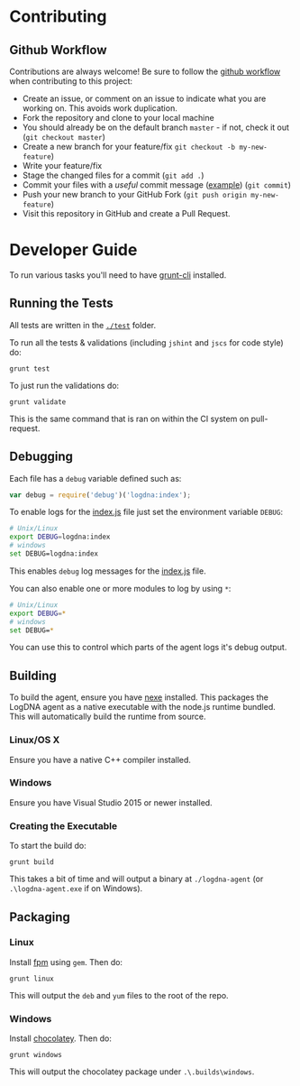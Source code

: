 # Contributing

## Github Workflow

Contributions are always welcome! Be sure to follow the [github workflow](https://guides.github.com/introduction/flow/) when contributing to this project:

* Create an issue, or comment on an issue to indicate what you are working on. This avoids work duplication.
* Fork the repository and clone to your local machine
* You should already be on the default branch `master` - if not, check it out (`git checkout master`)
* Create a new branch for your feature/fix `git checkout -b my-new-feature`)
* Write your feature/fix
* Stage the changed files for a commit (`git add .`)
* Commit your files with a *useful* commit message ([example](https://github.com/Azure/azure-quickstart-templates/commit/53699fed9983d4adead63d9182566dec4b8430d4)) (`git commit`)
* Push your new branch to your GitHub Fork (`git push origin my-new-feature`)
* Visit this repository in GitHub and create a Pull Request.

# Developer Guide

To run various tasks you'll need to have [grunt-cli](https://npmjs.com/grunt-cli) installed.

## Running the Tests

All tests are written in the [`./test`](./test) folder.

To run all the tests & validations (including `jshint` and `jscs` for code style) do:

```
grunt test
```

To just run the validations do:

```
grunt validate
```

This is the same command that is ran on within the CI system on pull-request.

## Debugging

Each file has a `debug` variable defined such as:

```js
var debug = require('debug')('logdna:index');
```

To enable logs for the [index.js](https://github.com/logdna/logdna-agent/blob/master/index.js) file just set the environment variable `DEBUG`:

```bash
# Unix/Linux
export DEBUG=logdna:index
# windows
set DEBUG=logdna:index
```

This enables `debug` log messages for the [index.js](https://github.com/logdna/logdna-agent/blob/master/index.js) file.

You can also enable one or more modules to log by using `*`:

```bash
# Unix/Linux
export DEBUG=*
# windows
set DEBUG=*
```

You can use this to control which parts of the agent logs it's debug output.

## Building

To build the agent, ensure you have [nexe](https://www.npmjs.com/package/nexe) installed. This packages the LogDNA agent as a native executable with the node.js runtime bundled. This will automatically build the runtime from source.

### Linux/OS X

Ensure you have a native C++ compiler installed.

### Windows

Ensure you have Visual Studio 2015 or newer installed.

### Creating the Executable

To start the build do:

```
grunt build
```

This takes a bit of time and will output a binary at `./logdna-agent` (or `.\logdna-agent.exe` if on Windows).

## Packaging

### Linux

Install [fpm](https://github.com/jordansissel/fpm) using `gem`. Then do:

```
grunt linux
```

This will output the `deb` and `yum` files to the root of the repo.

### Windows

Install [chocolatey](https://chocolatey.org). Then do:

```
grunt windows
```

This will output the chocolatey package under `.\.builds\windows`.
